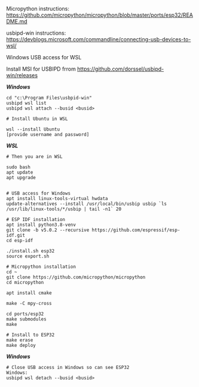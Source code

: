Micropython instructions:
https://github.com/micropython/micropython/blob/master/ports/esp32/README.md

usbipd-win instructions:
https://devblogs.microsoft.com/commandline/connecting-usb-devices-to-wsl/

Windows USB access for WSL 

Install MSI for USBIPD frrom  https://github.com/dorssel/usbipd-win/releases

***Windows***
```
cd "c:\Program Files\usbpid-win"
usbipd wsl list
usbipd wsl attach --busid <busid>

# Install Ubuntu in WSL

wsl --install Ubuntu
[provide username and password]
```

***WSL***
```
# Then you are in WSL

sudo bash
apt update
apt upgrade


# USB access for Windows
apt install linux-tools-virtual hwdata
update-alternatives --install /usr/local/bin/usbip usbip `ls /usr/lib/linux-tools/*/usbip | tail -n1` 20

# ESP IDF installation
apt install python3.8-venv
git clone -b v5.0.2 --recursive https://github.com/espressif/esp-idf.git
cd esp-idf

./install.sh esp32
source export.sh

# Micropython installation
cd ~
git clone https://github.com/micropython/micropython
cd micropython

apt install cmake

make -C mpy-cross

cd ports/esp32
make submodules
make

# Install to ESP32
make erase
make deploy
```

***Windows***
```
# Close USB access in Windows so can see ESP32
Windows:
usbipd wsl detach --busid <busid>
```
